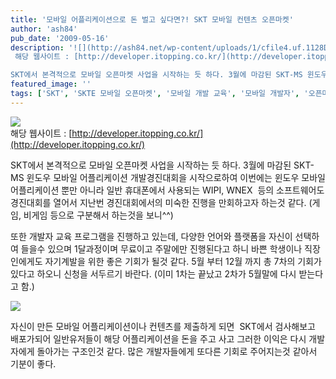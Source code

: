 ```yaml
---
title: '모바일 어플리케이션으로 돈 벌고 싶다면?! SKT 모바일 컨텐츠 오픈마켓'
author: 'ash84'
pub_date: '2009-05-16'
description: '![](http://ash84.net/wp-content/uploads/1/cfile4.uf.1128D20E4A0E032E3B07D7.jpg)  
 해당 웹사이트 : [http://developer.itopping.co.kr/](http://developer.itopping.co.kr/)

SKT에서 본격적으로 모바일 오픈마켓 사업을 시작하는 듯 하다. 3월에 마감된 SKT-MS 윈도우 모바일 어플리케이션 개발경진대회을 시작으로하여 이번에는 윈도우 모바일 어플리케이션 뿐만 아니라 일반 휴대폰에서 사용되는 WIPI, WNEX  등의'
featured_image: ''
tags: ['SKT', 'SKTE 모바일 오픈마켓', '모바일 개발 교육', '모바일 개발자', '오픈마켓']
---
```



![](http://ash84.net/wp-content/uploads/1/cfile4.uf.1128D20E4A0E032E3B07D7.jpg)  
 해당 웹사이트 : [http://developer.itopping.co.kr/](http://developer.itopping.co.kr/)

SKT에서 본격적으로 모바일 오픈마켓 사업을 시작하는 듯 하다. 3월에 마감된 SKT-MS 윈도우 모바일 어플리케이션 개발경진대회을 시작으로하여 이번에는 윈도우 모바일 어플리케이션 뿐만 아니라 일반 휴대폰에서 사용되는 WIPI, WNEX  등의 소프트웨어도 경진대회를 열어서 지난번 경진대회에서의 미숙한 진행을 만회하고자 하는것 같다. (게임, 비게임 등으로 구분해서 하는것을 보니^^)

또한 개발자 교육 프로그램을 진행하고 있는데, 다양한 언어와 플랫폼을 자신이 선택하여 들을수 있으며 1달과정이며 무료이고 주말에만 진행된다고 하니 바쁜 학생이나 직장인에게도 자기계발을 위한 좋은 기회가 될것 같다. 5월 부터 12월 까지 총 7차의 기회가 있다고 하오니 신청을 서두르기 바란다. (이미 1차는 끝났고 2차가 5월말에 다시 받는다고 함.)

![](http://ash84.net/wp-content/uploads/1/cfile21.uf.1328230E4A0E0F462F287D.jpg)

자신이 만든 모바일 어플리케이션이나 컨텐츠를 제출하게 되면  SKT에서 검사해보고 배포가되어 일반유저들이 해당 어플리케이션을 돈을 주고 사고 그러한 이익은 다시 개발자에게 돌아가는 구조인것 같다. 많은 개발자들에게 또다른 기회로 주어지는것 같아서 기분이 좋다.



